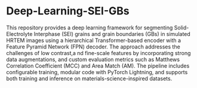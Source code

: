 # Deep-Learning-SEI-GBs

This repository provides a deep learning framework for segmenting Solid-Electrolyte Interphase (SEI) grains and grain boundaries (GBs) in simulated HRTEM images using a hierarchical Transformer-based encoder with a Feature Pyramid Network (FPN) decoder. The approach addresses the challenges of low contrast,a nd fine-scale features by incorporating strong data augmentations, and custom evaluation metrics such as Matthews Correlation Coefficient (MCC) and Area Match (AM). The pipeline includes configurable training, modular code with PyTorch Lightning, and supports both training and inference on materials-science-inspired datasets.
